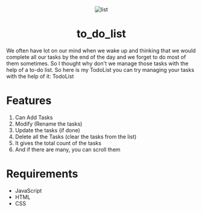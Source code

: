 <div align="center">
    <img src="https://github.com/user-attachments/assets/63563245-2a27-4c37-97ca-a9934a3a77a4" alt="list">
</div>

<h1 align="center">to_do_list</h1>

We often have lot on our mind when we wake up and thinking that we would complete all our tasks by the end of the day
and we forget to do most of them sometimes. So I thought why don't we manage those tasks with the help of a to-do list.
So here is my TodoList you can try managing your tasks with the help of it: TodoList

# Features
1. Can Add Tasks
2. Modify (Rename the tasks)
3. Update the tasks (if done)
4. Delete all the Tasks (clear the tasks from the list)
5. It gives the total count of the tasks
6. And if there are many, you can scroll them

# Requirements
- JavaScript
- HTML
- CSS
